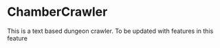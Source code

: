 ChamberCrawler
==============
This is a text based dungeon crawler.
To be updated with features in this feature
